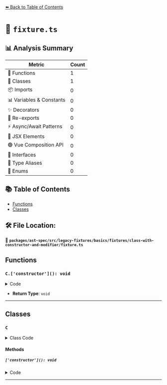 [⬅️ Back to Table of Contents](../../../../../../../index.md)

# 📄 `fixture.ts`

## 📊 Analysis Summary

| Metric | Count |
|--------|-------|
| 🔧 Functions | 1 |
| 🧱 Classes | 1 |
| 📦 Imports | 0 |
| 📊 Variables & Constants | 0 |
| ✨ Decorators | 0 |
| 🔄 Re-exports | 0 |
| ⚡ Async/Await Patterns | 0 |
| 💠 JSX Elements | 0 |
| 🟢 Vue Composition API | 0 |
| 📐 Interfaces | 0 |
| 📑 Type Aliases | 0 |
| 🎯 Enums | 0 |

## 📚 Table of Contents

- [Functions](#functions)
- [Classes](#classes)

## 🛠️ File Location:
📂 **`packages/ast-spec/src/legacy-fixtures/basics/fixtures/class-with-constructor-and-modifier/fixture.ts`**

## Functions

### `C.['constructor'](): void`

<details><summary>Code</summary>

```ts
public ['constructor']() {}
```
</details>

- **Return Type**: `void`

---

## Classes

### `C`

<details><summary>Class Code</summary>

```ts
class C {
  protected constructor() {}

  public ['constructor']() {}
}
```
</details>

#### Methods

##### `['constructor'](): void`

<details><summary>Code</summary>

```ts
public ['constructor']() {}
```
</details>


---